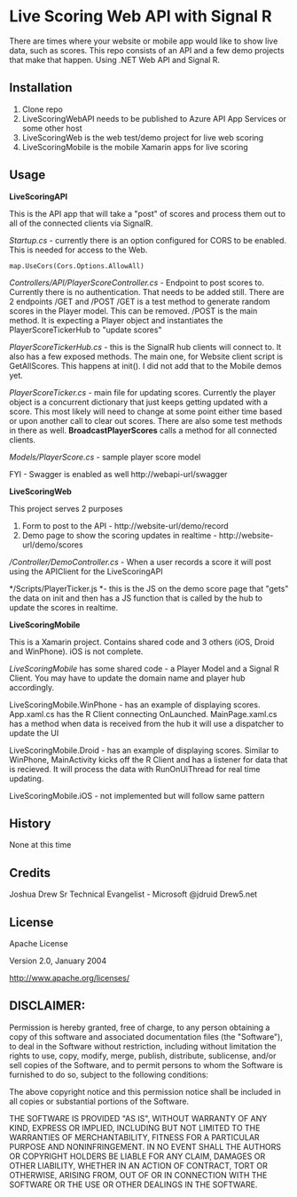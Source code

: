 # Live Scoring Web API with Signal R #

There are times where your website or mobile app would like to show live data, such as scores. This repo consists of an API and a few demo projects that make that happen. Using .NET Web API and Signal R.

## Installation ##

1. Clone repo
2. LiveScoringWebAPI needs to be published to Azure API App Services or some other host
3. LiveScoringWeb is the web test/demo project for live web scoring
4. LiveScoringMobile is the mobile Xamarin apps for live scoring

## Usage ##

**LiveScoringAPI**

This is the API app that will take a "post" of scores and process them out to all of the connected clients via SignalR. 

*Startup.cs* - currently there is an option configured for CORS to be enabled. This is needed for access to the Web.

    map.UseCors(Cors.Options.AllowAll)

*Controllers/API/PlayerScoreController.cs* - Endpoint to post scores to. Currently there is no authentication. That needs to be added still. There are 2 endpoints /GET and /POST
/GET is a test method to generate random scores in the Player model. This can be removed.
/POST is the main method. It is expecting a Player object and instantiates the PlayerScoreTickerHub to "update scores"

*PlayerScoreTickerHub.cs* - this is the SignalR hub clients will connect to. It also has a few exposed methods. The main one, for Website client script is GetAllScores. This happens at init(). I did not add that to the Mobile demos yet.

*PlayerScoreTicker.cs* - main file for updating scores. Currently the player object is a concurrent dictionary that just keeps getting updated with a score. This most likely will need to change at some point either time based or upon another call to clear out scores. There are also some test methods in there as well. **BroadcastPlayerScores** calls a method for all connected clients.

*Models/PlayerScore.cs* - sample player score model

FYI - Swagger is enabled as well http://webapi-url/swagger

**LiveScoringWeb**

This project serves 2 purposes

1. Form to post to the API - http://website-url/demo/record 
2. Demo page to show the scoring updates in realtime - http://website-url/demo/scores

*/Controller/DemoController.cs* - When a user records a score it will post using the APIClient for the LiveScoringAPI

*/Scripts/PlayerTicker.js *- this is the JS on the demo score page that "gets" the data on init and then has a JS function that is called by the hub to update the scores in realtime.

**LiveScoringMobile**

This is a Xamarin project. Contains shared code and 3 others (iOS, Droid and WinPhone). iOS is not complete.

*LiveScoringMobile* has some shared code - a Player Model and a Signal R Client. You may have to update the domain name and player hub accordingly.

LiveScoringMobile.WinPhone - has an example of displaying scores. App.xaml.cs has the R Client connecting OnLaunched. MainPage.xaml.cs has a method when data is received from the hub it will use a dispatcher to update the UI

LiveScoringMobile.Droid - has an example of displaying scores. Similar to WinPhone, MainActivity kicks off the R Client and has a listener for data that is recieved. It will process the data with RunOnUiThread for real time updating.

LiveScoringMobile.iOS - not implemented but will follow same pattern

## History ##

None at this time

## Credits ##

Joshua Drew
Sr Technical Evangelist - Microsoft
@jdruid
Drew5.net

## License ##

Apache License 

Version 2.0, January 2004 

http://www.apache.org/licenses/ 

## DISCLAIMER: ##

Permission is hereby granted, free of charge, to any person obtaining a copy
of this software and associated documentation files (the "Software"), to deal
in the Software without restriction, including without limitation the rights
to use, copy, modify, merge, publish, distribute, sublicense, and/or sell
copies of the Software, and to permit persons to whom the Software is
furnished to do so, subject to the following conditions:

The above copyright notice and this permission notice shall be included in
all copies or substantial portions of the Software.

THE SOFTWARE IS PROVIDED "AS IS", WITHOUT WARRANTY OF ANY KIND, EXPRESS OR
IMPLIED, INCLUDING BUT NOT LIMITED TO THE WARRANTIES OF MERCHANTABILITY,
FITNESS FOR A PARTICULAR PURPOSE AND NONINFRINGEMENT. IN NO EVENT SHALL THE
AUTHORS OR COPYRIGHT HOLDERS BE LIABLE FOR ANY CLAIM, DAMAGES OR OTHER
LIABILITY, WHETHER IN AN ACTION OF CONTRACT, TORT OR OTHERWISE, ARISING FROM,
OUT OF OR IN CONNECTION WITH THE SOFTWARE OR THE USE OR OTHER DEALINGS IN
THE SOFTWARE.

